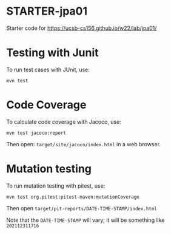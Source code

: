# STARTER-jpa01

Starter code for https://ucsb-cs156.github.io/w22/lab/jpa01/

# Testing with Junit

To run test cases with JUnit, use:

```
mvn test
```

# Code Coverage

To calculate code coverage with Jacoco, use:

```
mvn test jacoco:report
```

Then open: `target/site/jacoco/index.html` in a web browser.

# Mutation testing

To run mutation testing with pitest, use:

```
mvn test org.pitest:pitest-maven:mutationCoverage
```

Then open `target/pit-reports/DATE-TIME-STAMP/index.html`

Note that the `DATE-TIME-STAMP` will vary; it will be something like `202112311716`
